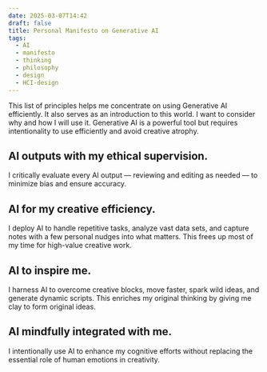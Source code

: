```yaml
---
date: 2025-03-07T14:42
draft: false
title: Personal Manifesto on Generative AI
tags:
  - AI
  - manifesto
  - thinking
  - philosophy
  - design
  - HCI-design
---
```

This list of principles helps me concentrate on using Generative AI efficiently. It also serves as an introduction to this world. I want to consider why and how I will use it. Generative AI is a powerful tool but requires intentionality to use efficiently and avoid creative atrophy.

## AI outputs with my ethical supervision.

I critically evaluate every AI output — reviewing and editing as needed — to minimize bias and ensure accuracy.

## AI for my creative efficiency.

I deploy AI to handle repetitive tasks, analyze vast data sets, and capture notes with a few personal nudges into what matters. This frees up most of my time for high-value creative work.

## AI to inspire me.

I harness AI to overcome creative blocks, move faster, spark wild ideas, and generate dynamic scripts. This enriches my original thinking by giving me clay to form original ideas.

## AI mindfully integrated with me.

I intentionally use AI to enhance my cognitive efforts without replacing the essential role of human emotions in creativity.